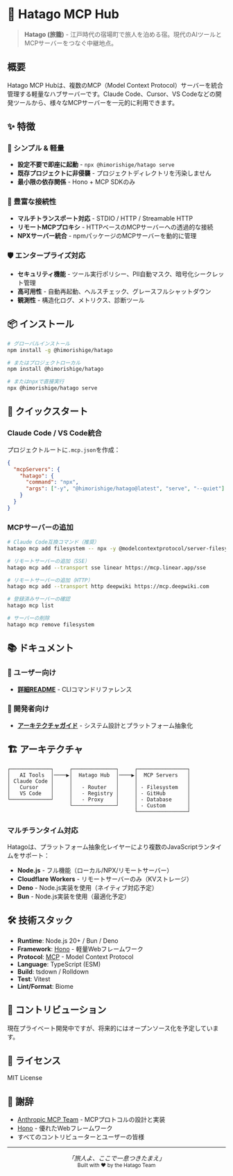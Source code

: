 # 🏮 Hatago MCP Hub

> **Hatago (旅籠)** - 江戸時代の宿場町で旅人を泊める宿。現代のAIツールとMCPサーバーをつなぐ中継地点。

## 概要

Hatago MCP Hubは、複数のMCP（Model Context Protocol）サーバーを統合管理する軽量なハブサーバーです。Claude Code、Cursor、VS Codeなどの開発ツールから、様々なMCPサーバーを一元的に利用できます。

## ✨ 特徴

### 🎯 シンプル & 軽量

- **設定不要で即座に起動** - `npx @himorishige/hatago serve`
- **既存プロジェクトに非侵襲** - プロジェクトディレクトリを汚染しません
- **最小限の依存関係** - Hono + MCP SDKのみ

### 🔌 豊富な接続性

- **マルチトランスポート対応** - STDIO / HTTP / Streamable HTTP
- **リモートMCPプロキシ** - HTTPベースのMCPサーバーへの透過的な接続
- **NPXサーバー統合** - npmパッケージのMCPサーバーを動的に管理

### 🛡️ エンタープライズ対応

- **セキュリティ機能** - ツール実行ポリシー、PII自動マスク、暗号化シークレット管理
- **高可用性** - 自動再起動、ヘルスチェック、グレースフルシャットダウン
- **観測性** - 構造化ログ、メトリクス、診断ツール

## 📦 インストール

```bash
# グローバルインストール
npm install -g @himorishige/hatago

# またはプロジェクトローカル
npm install @himorishige/hatago

# またはnpxで直接実行
npx @himorishige/hatago serve
```

## 🚀 クイックスタート

### Claude Code / VS Code統合

プロジェクトルートに`.mcp.json`を作成：

```json
{
  "mcpServers": {
    "hatago": {
      "command": "npx",
      "args": ["-y", "@himorishige/hatago@latest", "serve", "--quiet"]
    }
  }
}
```

### MCPサーバーの追加

```bash
# Claude Code互換コマンド（推奨）
hatago mcp add filesystem -- npx -y @modelcontextprotocol/server-filesystem /path/to/dir

# リモートサーバーの追加（SSE）
hatago mcp add --transport sse linear https://mcp.linear.app/sse

# リモートサーバーの追加（HTTP）
hatago mcp add --transport http deepwiki https://mcp.deepwiki.com

# 登録済みサーバーの確認
hatago mcp list

# サーバーの削除
hatago mcp remove filesystem
```

## 📚 ドキュメント

### 🎯 ユーザー向け

- [**詳細README**](server/README.md) - CLIコマンドリファレンス

### 🔧 開発者向け

- [**アーキテクチャガイド**](server/docs/ARCHITECTURE.md) - システム設計とプラットフォーム抽象化

## 🏗️ アーキテクチャ

```
┌─────────────┐     ┌──────────────┐     ┌────────────────┐
│   AI Tools  │────▶│  Hatago Hub  │────▶│  MCP Servers   │
│ Claude Code │     │              │     │                │
│   Cursor    │     │   - Router   │     │ - Filesystem   │
│   VS Code   │     │   - Registry │     │ - GitHub       │
└─────────────┘     │   - Proxy    │     │ - Database     │
                    └──────────────┘     │ - Custom       │
                                         └────────────────┘
```

### マルチランタイム対応

Hatagoは、プラットフォーム抽象化レイヤーにより複数のJavaScriptランタイムをサポート：

- **Node.js** - フル機能（ローカル/NPX/リモートサーバー）
- **Cloudflare Workers** - リモートサーバーのみ（KVストレージ）
- **Deno** - Node.js実装を使用（ネイティブ対応予定）
- **Bun** - Node.js実装を使用（最適化予定）

## 🛠️ 技術スタック

- **Runtime**: Node.js 20+ / Bun / Deno
- **Framework**: [Hono](https://hono.dev/) - 軽量Webフレームワーク
- **Protocol**: [MCP](https://modelcontextprotocol.io/) - Model Context Protocol
- **Language**: TypeScript (ESM)
- **Build**: tsdown / Rolldown
- **Test**: Vitest
- **Lint/Format**: Biome

## 🤝 コントリビューション

現在プライベート開発中ですが、将来的にはオープンソース化を予定しています。

## 📝 ライセンス

MIT License

## 🙏 謝辞

- [Anthropic MCP Team](https://github.com/modelcontextprotocol) - MCPプロトコルの設計と実装
- [Hono](https://hono.dev/) - 優れたWebフレームワーク
- すべてのコントリビューターとユーザーの皆様

---

<div align="center">
  <i>「旅人よ、ここで一息つきたまえ」</i><br>
  <sub>Built with ❤️ by the Hatago Team</sub>
</div>
